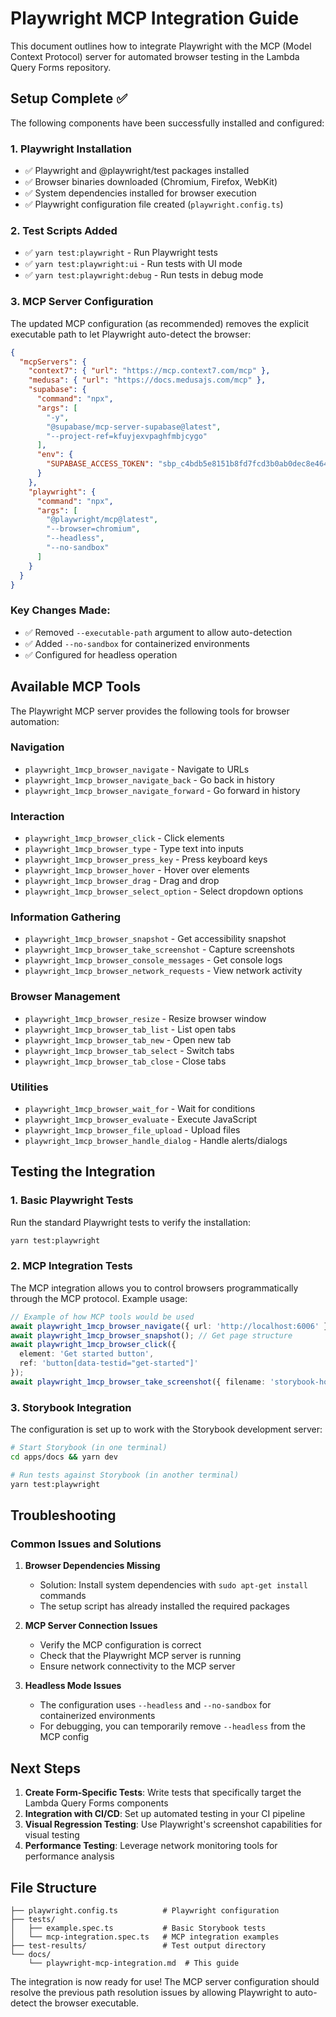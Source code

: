 # Playwright MCP Integration Guide

This document outlines how to integrate Playwright with the MCP (Model Context Protocol) server for automated browser testing in the Lambda Query Forms repository.

## Setup Complete ✅

The following components have been successfully installed and configured:

### 1. Playwright Installation
- ✅ Playwright and @playwright/test packages installed
- ✅ Browser binaries downloaded (Chromium, Firefox, WebKit)
- ✅ System dependencies installed for browser execution
- ✅ Playwright configuration file created (`playwright.config.ts`)

### 2. Test Scripts Added
- ✅ `yarn test:playwright` - Run Playwright tests
- ✅ `yarn test:playwright:ui` - Run tests with UI mode
- ✅ `yarn test:playwright:debug` - Run tests in debug mode

### 3. MCP Server Configuration

The updated MCP configuration (as recommended) removes the explicit executable path to let Playwright auto-detect the browser:

```json
{
  "mcpServers": {
    "context7": { "url": "https://mcp.context7.com/mcp" },
    "medusa": { "url": "https://docs.medusajs.com/mcp" },
    "supabase": {
      "command": "npx",
      "args": [
        "-y",
        "@supabase/mcp-server-supabase@latest",
        "--project-ref=kfuyjexvpaghfmbjcygo"
      ],
      "env": {
        "SUPABASE_ACCESS_TOKEN": "sbp_c4bdb5e8151b8fd7fcd3b0ab0dec8e4643b00722"
      }
    },
    "playwright": {
      "command": "npx",
      "args": [
        "@playwright/mcp@latest",
        "--browser=chromium",
        "--headless",
        "--no-sandbox"
      ]
    }
  }
}
```

### Key Changes Made:
- ✅ Removed `--executable-path` argument to allow auto-detection
- ✅ Added `--no-sandbox` for containerized environments
- ✅ Configured for headless operation

## Available MCP Tools

The Playwright MCP server provides the following tools for browser automation:

### Navigation
- `playwright_1mcp_browser_navigate` - Navigate to URLs
- `playwright_1mcp_browser_navigate_back` - Go back in history
- `playwright_1mcp_browser_navigate_forward` - Go forward in history

### Interaction
- `playwright_1mcp_browser_click` - Click elements
- `playwright_1mcp_browser_type` - Type text into inputs
- `playwright_1mcp_browser_press_key` - Press keyboard keys
- `playwright_1mcp_browser_hover` - Hover over elements
- `playwright_1mcp_browser_drag` - Drag and drop
- `playwright_1mcp_browser_select_option` - Select dropdown options

### Information Gathering
- `playwright_1mcp_browser_snapshot` - Get accessibility snapshot
- `playwright_1mcp_browser_take_screenshot` - Capture screenshots
- `playwright_1mcp_browser_console_messages` - Get console logs
- `playwright_1mcp_browser_network_requests` - View network activity

### Browser Management
- `playwright_1mcp_browser_resize` - Resize browser window
- `playwright_1mcp_browser_tab_list` - List open tabs
- `playwright_1mcp_browser_tab_new` - Open new tab
- `playwright_1mcp_browser_tab_select` - Switch tabs
- `playwright_1mcp_browser_tab_close` - Close tabs

### Utilities
- `playwright_1mcp_browser_wait_for` - Wait for conditions
- `playwright_1mcp_browser_evaluate` - Execute JavaScript
- `playwright_1mcp_browser_file_upload` - Upload files
- `playwright_1mcp_browser_handle_dialog` - Handle alerts/dialogs

## Testing the Integration

### 1. Basic Playwright Tests
Run the standard Playwright tests to verify the installation:

```bash
yarn test:playwright
```

### 2. MCP Integration Tests
The MCP integration allows you to control browsers programmatically through the MCP protocol. Example usage:

```typescript
// Example of how MCP tools would be used
await playwright_1mcp_browser_navigate({ url: 'http://localhost:6006' });
await playwright_1mcp_browser_snapshot(); // Get page structure
await playwright_1mcp_browser_click({ 
  element: 'Get started button', 
  ref: 'button[data-testid="get-started"]' 
});
await playwright_1mcp_browser_take_screenshot({ filename: 'storybook-home.png' });
```

### 3. Storybook Integration
The configuration is set up to work with the Storybook development server:

```bash
# Start Storybook (in one terminal)
cd apps/docs && yarn dev

# Run tests against Storybook (in another terminal)
yarn test:playwright
```

## Troubleshooting

### Common Issues and Solutions

1. **Browser Dependencies Missing**
   - Solution: Install system dependencies with `sudo apt-get install` commands
   - The setup script has already installed the required packages

2. **MCP Server Connection Issues**
   - Verify the MCP configuration is correct
   - Check that the Playwright MCP server is running
   - Ensure network connectivity to the MCP server

3. **Headless Mode Issues**
   - The configuration uses `--headless` and `--no-sandbox` for containerized environments
   - For debugging, you can temporarily remove `--headless` from the MCP config

## Next Steps

1. **Create Form-Specific Tests**: Write tests that specifically target the Lambda Query Forms components
2. **Integration with CI/CD**: Set up automated testing in your CI pipeline
3. **Visual Regression Testing**: Use Playwright's screenshot capabilities for visual testing
4. **Performance Testing**: Leverage network monitoring tools for performance analysis

## File Structure

```
├── playwright.config.ts          # Playwright configuration
├── tests/
│   ├── example.spec.ts           # Basic Storybook tests
│   └── mcp-integration.spec.ts   # MCP integration examples
├── test-results/                 # Test output directory
└── docs/
    └── playwright-mcp-integration.md  # This guide
```

The integration is now ready for use! The MCP server configuration should resolve the previous path resolution issues by allowing Playwright to auto-detect the browser executable.

